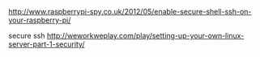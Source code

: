 http://www.raspberrypi-spy.co.uk/2012/05/enable-secure-shell-ssh-on-your-raspberry-pi/

secure ssh
http://weworkweplay.com/play/setting-up-your-own-linux-server-part-1-security/